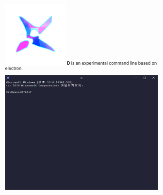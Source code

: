![](./src/renderer/res/icon200_200.png)
**D** is an experimental command line based on electron.

![App](./doc/App.png)
